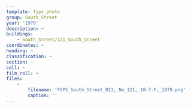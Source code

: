 ```yaml
---
template: fsps_photo
group: South_Street
year: '1979'
description: ~
buildings:
    - South_Street/121_South_Street
coordinates: ~
heading: ~
classification: ~
section: ~
cell: ~
film_roll: ~
files:
    -
        filename: 'FSPS_South_Street_023,_No_121,_18-7-F,_1979.png'
        caption: ''
---
```

